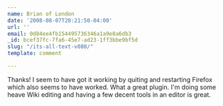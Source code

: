 ```yaml
---
name: Brian of London
date: '2008-08-07T20:21:50-04:00'
url: ''
email: 0d84ee4fb154495736346a1a9e8a6db3
_id: bcef37fc-7fa6-45e7-ad23-1ff3bbe9bf5d
slug: "/its-all-text-v080/"
template: comment

---
```


Thanks! I seem to have got it working by quiting and restarting Firefox which also seems to have worked. What a great plugin. I'm doing some heave Wiki editing and having a few decent tools in an editor is great.
